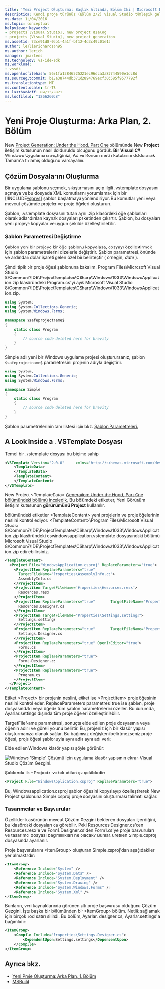 ```yaml
---
title: 'Yeni Project Oluşturma: Başlık Altında, Bölüm İki | Microsoft Docs'
description: Kendi proje türünüz (Bölüm 2/2) Visual Studio tümleşik geliştirme ortamında (IDE) neler olduğunu ayrıntılı bir şekilde göz atabilirsiniz.
ms.date: 11/04/2016
ms.topic: conceptual
helpviewer_keywords:
- projects [Visual Studio], new project dialog
- projects [Visual Studio], new project generation
ms.assetid: 73ce91d8-0ab1-4a1f-bf12-4d3c49c01e13
author: leslierichardson95
ms.author: lerich
manager: jmartens
ms.technology: vs-ide-sdk
ms.workload:
- vssdk
ms.openlocfilehash: 56e1fa13846525221ec96dca3a8b744590e1dc8d
ms.sourcegitcommit: b12a38744db371d2894769ecf305585f9577792f
ms.translationtype: MT
ms.contentlocale: tr-TR
ms.lasthandoff: 09/13/2021
ms.locfileid: "126626078"
---
```

# <a name="new-project-generation-under-the-hood-part-two"></a>Yeni Proje Oluşturma: Arka Plan, 2. Bölüm

New [Project Generation: Under the Hood, Part One](../../extensibility/internals/new-project-generation-under-the-hood-part-one.md) bölümünde New **Project** iletişim kutusunun nasıl dolduruldu olduğunu gördük. **Bir Visual C#** Windows Uygulaması seçtiğinizi, Ad ve Konum  metin  kutularını doldurarak Tamam'a tıklamış olduğunu varsayalım.

## <a name="generating-the-solution-files"></a>Çözüm Dosyalarını Oluşturma
 Bir uygulama şablonu seçmek, sıkıştırmasını açıp ilgili .vstemplate dosyasını açmaya ve bu dosyada XML komutlarını yorumlamak için bir [!INCLUDE[vsprvs](../../code-quality/includes/vsprvs_md.md)] şablon başlatmaya yönlendiriyor. Bu komutlar yeni veya mevcut çözümde projeler ve proje öğeleri oluşturun.

 Şablon, .vstemplate dosyasını tutan aynı .zip klasördeki öğe şablonları olarak adlandırılan kaynak dosyaları paketinden çıkartır. Şablon, bu dosyaları yeni projeye kopyalar ve uygun şekilde özelleştirilebilir.

### <a name="template-parameter-replacement"></a>Şablon Parametresi Değiştirme
 Şablon yeni bir projeye bir öğe şablonu kopyalasa, dosyayı özelleştirmek için şablon parametrelerini dizelerle değiştirir. Şablon parametresi, önünde ve ardından dolar işareti gelen özel bir belirteçtir ( örneğin, $date$ ).

 Şimdi tipik bir proje öğesi şablonuna bakalım. Program Files\Microsoft Visual Studio 8\Common7\IDE\ProjectTemplates\CSharp\Windows\1033\WindowsApplication.zip klasöründeki Program.cs'yi ayık Microsoft Visual Studio 8\Common7\IDE\ProjectTemplates\CSharp\Windows\1033\WindowsApplication.zip.

```csharp
using System;
using System.Collections.Generic;
using System.Windows.Forms;

namespace $safeprojectname$
{
    static class Program
    {
        // source code deleted here for brevity
    }
}
```

Simple adlı yeni bir Windows uygulama projesi oluşturursanız, şablon `$safeprojectname$` parametresini projenin adıyla değiştirir.

```csharp
using System;
using System.Collections.Generic;
using System.Windows.Forms;

namespace Simple
{
    static class Program
    {
        // source code deleted here for brevity
    }
}
```

 Şablon parametrelerinin tam listesi için bkz. [Şablon Parametreleri.](../../ide/template-parameters.md)

## <a name="a-look-inside-a-vstemplate-file"></a>A Look Inside a . VSTemplate Dosyası
 Temel bir .vstemplate dosyası bu biçime sahip

```xml
<VSTemplate Version="2.0.0"     xmlns="http://schemas.microsoft.com/developer/vstemplate/2005"     Type="Project">
    <TemplateData>
    </TemplateData>
    <TemplateContent>
    </TemplateContent>
</VSTemplate>
```

 New Project \<TemplateData> [Generation: Under the Hood, Part One bölümündeki bölümü inceledik.](../../extensibility/internals/new-project-generation-under-the-hood-part-one.md) Bu bölümdeki etiketler, Yeni Görünüm iletişim kutusunun **görünümünü Project** kullanılır.

 bölümündeki etiketler \<TemplateContent> yeni projelerin ve proje öğelerinin neslini kontrol ediyor. \<TemplateContent>\Program Files\Microsoft Visual Studio 8\Common7\IDE\ProjectTemplates\CSharp\Windows\1033\WindowsApplication.zip klasöründeki cswindowsapplication.vstemplate dosyasındaki bölümü Microsoft Visual Studio 8\Common7\IDE\ProjectTemplates\CSharp\Windows\1033\WindowsApplication.zip edinebilirsiniz.

```xml
<TemplateContent>
  <Project File="WindowsApplication.csproj" ReplaceParameters="true">
    <ProjectItem ReplaceParameters="true"
      TargetFileName="Properties\AssemblyInfo.cs">
      AssemblyInfo.cs
    </ProjectItem>
    <ProjectItem TargetFileName="Properties\Resources.resx">
      Resources.resx
    </ProjectItem>
    <ProjectItem ReplaceParameters="true"       TargetFileName="Properties\Resources.Designer.cs">
      Resources.Designer.cs
    </ProjectItem>
    <ProjectItem TargetFileName="Properties\Settings.settings">
      Settings.settings
    </ProjectItem>
    <ProjectItem ReplaceParameters="true"       TargetFileName="Properties\Settings.Designer.cs">
      Settings.Designer.cs
    </ProjectItem>
    <ProjectItem ReplaceParameters="true" OpenInEditor="true">
      Form1.cs
    </ProjectItem>
    <ProjectItem ReplaceParameters="true">
      Form1.Designer.cs
    </ProjectItem>
    <ProjectItem ReplaceParameters="true">
      Program.cs
    </ProjectItem>
  </Project>
</TemplateContent>
```

 Etiket \<Project> bir projenin neslini, etiket ise \<ProjectItem> proje öğesinin neslini kontrol eder. ReplaceParameters parametresi true ise şablon, proje dosyasındaki veya öğede tüm şablon parametrelerini özeller. Bu durumda, Ayarlar.settings dışında tüm proje öğeleri özelleştirilebilir.

 TargetFileName parametresi, sonuçta elde edilen proje dosyasının veya öğenin adını ve göreli yolunu belirtir. Bu, projeniz için bir klasör yapısı oluşturmanıza olanak sağlar. Bu bağımsız değişkeni belirtmezseniz proje öğesi, proje öğesi şablonuyla aynı adla aynı adı verir.

 Elde edilen Windows klasör yapısı şöyle görünür:

 ![Windows 'Simple' Çözümü için uygulama klasör yapısının ekran Visual Studio Çözüm Gezgini.](../../extensibility/internals/media/simplesolution.png)

 Şablonda ilk \<Project> ve tek etiket şu şekildedir:

```xml
<Project File="WindowsApplication.csproj" ReplaceParameters="true">
```

 Bu, Windowsapplication.csproj şablon öğesini kopyalayıp özelleştirerek New Project şablonuna Simple.csproj proje dosyasını oluşturması talimatı sağlar.

### <a name="designers-and-references"></a>Tasarımcılar ve Başvurular
 Özellikler klasörünün mevcut Çözüm Gezgini beklenen dosyaları içerdiğini, bu klasördeki dosyaları da görebilir. Peki Resources.Designer.cs'den Resources.resx'e ve Form1.Designer.cs'den Form1.cs'ye proje başvuruları ve tasarımcı dosyası bağımlılıkları ne olacak?  Bunlar, üretilen Simple.csproj dosyasında ayarlanır.

 Proje başvurularını \<ItemGroup> oluşturan Simple.csproj'dan aşağıdakiler yer almaktadır:

```xml
<ItemGroup>
    <Reference Include="System" />
    <Reference Include="System.Data" />
    <Reference Include="System.Deployment" />
    <Reference Include="System.Drawing" />
    <Reference Include="System.Windows.Forms" />
    <Reference Include="System.Xml" />
</ItemGroup>
```

 Bunların, veri kaynaklarında görünen altı proje başvurusu olduğunu Çözüm Gezgini. İşte başka bir bölümünden bir \<ItemGroup> bölüm. Netlik sağlamak için birçok kod satırı silindi. Bu bölüm, Ayarlar. designer.cs, Ayarlar.settings'a bağımlıdır:

```xml
<ItemGroup>
    <Compile Include="Properties\Settings.Designer.cs">
        <DependentUpon>Settings.settings</DependentUpon>
    </Compile>
</ItemGroup>
```

## <a name="see-also"></a>Ayrıca bkz.

- [Yeni Proje Oluşturma: Arka Plan, 1. Bölüm](../../extensibility/internals/new-project-generation-under-the-hood-part-one.md)
- [MSBuild](../../msbuild/msbuild.md)
